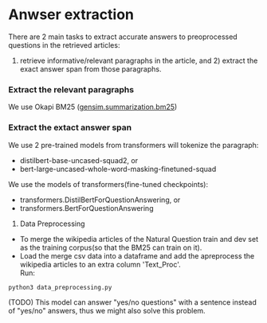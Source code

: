 # Anwser extraction

There are 2 main tasks to extract accurate answers to preoprocessed questions in the retrieved articles: 
1) retrieve informative/relevant paragraphs in the article, and 2) extract the exact answer span from those paragraphs. 


### Extract the relevant paragraphs
We use Okapi BM25 ([gensim.summarization.bm25](https://radimrehurek.com/gensim_3.8.3/summarization/bm25.html))

### Extract the extact answer span
We use 2 pre-trained models from transformers will tokenize the paragraph:
* distilbert-base-uncased-squad2, or
* bert-large-uncased-whole-word-masking-finetuned-squad

We use the models of transformers(fine-tuned checkpoints): 
* transformers.DistilBertForQuestionAnswering, or
* transformers.BertForQuestionAnswering

1. Data Preprocessing
* To merge the wikipedia articles of the Natural Question train and dev set as the training corpus(so that the BM25 can train on it).
* Load the merge csv data into a dataframe and add the apreprocess the wikipedia articles to an extra column 'Text_Proc'.
<br>Run:
```
python3 data_preprocessing.py
```


(TODO)
This model can answer "yes/no questions" with a sentence instead of "yes/no" answers, thus we might also solve this problem.
